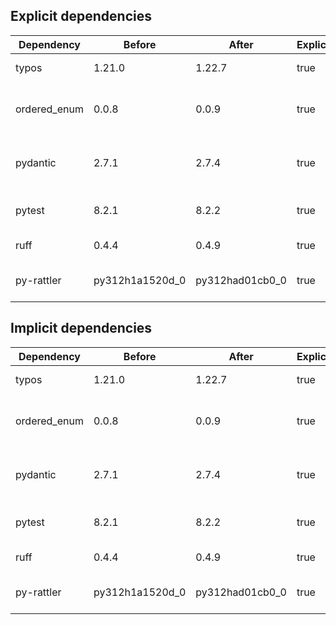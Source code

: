 ## Explicit dependencies

|Dependency|Before|After|Explicit|Environments|
|-|-|-|-|-|
|typos|1.21.0|1.22.7|true|lint on *all platforms*|
|ordered_enum|0.0.8|0.0.9|true|{build, default, py312} on *all platforms*|
|pydantic|2.7.1|2.7.4|true|{build, default, py312} on *all platforms*|
|pytest|8.2.1|8.2.2|true|{default, py312} on *all platforms*|
|ruff|0.4.4|0.4.9|true|lint on *all platforms*|
|py-rattler|py312h1a1520d_0|py312had01cb0_0|true|{default, py312} on osx-arm64|

## Implicit dependencies

|Dependency|Before|After|Explicit|Environments|
|-|-|-|-|-|
|typos|1.21.0|1.22.7|true|lint on *all platforms*|
|ordered_enum|0.0.8|0.0.9|true|{build, default, py312} on *all platforms*|
|pydantic|2.7.1|2.7.4|true|{build, default, py312} on *all platforms*|
|pytest|8.2.1|8.2.2|true|{default, py312} on *all platforms*|
|ruff|0.4.4|0.4.9|true|lint on *all platforms*|
|py-rattler|py312h1a1520d_0|py312had01cb0_0|true|{default, py312} on osx-arm64|

[^1]: *Cursive* means explicit dependency.
[^2]: Dependency got downgraded.
